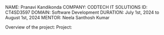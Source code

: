 NAME: Pranavi Kandikonda
COMPANY: CODTECH IT SOLUTIONS
ID: CT4SD3597
DOMAIN: Software Development
DURATION: July 1st, 2024 to August 1st, 2024
MENTOR: Neela Santhosh Kumar

Overview of the project:
Project: 
